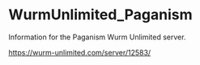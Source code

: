 # WurmUnlimited_Paganism
Information for the Paganism Wurm Unlimited server.

https://wurm-unlimited.com/server/12583/
